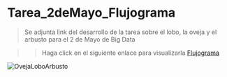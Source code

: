 # Tarea_2deMayo_Flujograma

> Se adjunta link del desarrollo de la tarea sobre el lobo, la oveja y el arbusto para el 2 de Mayo de Big Data

>> Haga click en el siguiente enlace para visualizarla [Flujograma](https://docs.google.com/drawings/d/1Mee_NSeYvxJBiw8h3eZvEF9i8VwImgAPOL41pF9gJR0/edit)

![OvejaLoboArbusto](https://i.ytimg.com/vi/sBfL4LMmFNA/hqdefault.jpg)
